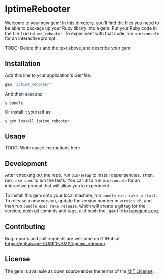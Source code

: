 # IptimeRebooter

Welcome to your new gem! In this directory, you'll find the files you need to be able to package up your Ruby library into a gem. Put your Ruby code in the file `lib/iptime_rebooter`. To experiment with that code, run `bin/console` for an interactive prompt.

TODO: Delete this and the text above, and describe your gem

## Installation

Add this line to your application's Gemfile:

```ruby
gem 'iptime_rebooter'
```

And then execute:

    $ bundle

Or install it yourself as:

    $ gem install iptime_rebooter

## Usage

TODO: Write usage instructions here

## Development

After checking out the repo, run `bin/setup` to install dependencies. Then, run `rake spec` to run the tests. You can also run `bin/console` for an interactive prompt that will allow you to experiment.

To install this gem onto your local machine, run `bundle exec rake install`. To release a new version, update the version number in `version.rb`, and then run `bundle exec rake release`, which will create a git tag for the version, push git commits and tags, and push the `.gem` file to [rubygems.org](https://rubygems.org).

## Contributing

Bug reports and pull requests are welcome on GitHub at https://github.com/[USERNAME]/iptime_rebooter.


## License

The gem is available as open source under the terms of the [MIT License](http://opensource.org/licenses/MIT).

